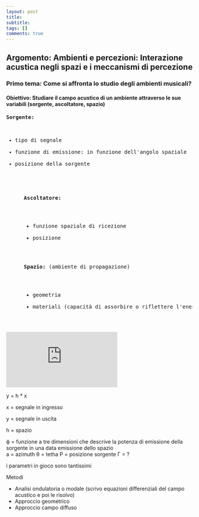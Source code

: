 ```yaml
---
layout: post
title:  
subtitle:  
tags: []
comments: true
---
```

<html>
<head>
<style>
div.a {
  text-align: center;
}
div.b {
  text-align: left;
}
div.c {
  text-align: right;
}
div.d {
  text-align: justify;
}
</style>
</head>
<body>

<div class="b">
<h2><b>Argomento</b>: Ambienti e percezioni: Interazione acustica negli spazi e i meccanismi di percezione</h2>
<h3><b>Primo tema</b>: Come si affronta lo studio degli ambienti musicali?</h3>
<h4><b>Obiettivo</b>: Studiare il campo acustico di un ambiente attraverso le sue variabili (sorgente, ascoltatore, spazio)</h4>
</div>

<div class="d">
<pre>
<b>Sorgente:</b>

<ul>
<li>tipo di segnale</li>
<li>funzione di emissione: in funzione dell'angolo spaziale</li>
<li>posizione della sorgente</li>
<ul>

<b>Ascoltatore:</b>

<ul>
<li>funzione spaziale di ricezione</li>
<li>posizione</li>
</ul>

<b>Spazio:</b> (ambiente di propagazione)

<ul>
<li>geometria</li>
<li>materiali (capacità di assorbire o riflettere l'energia acustica)</li>
</ul>
</pre>
</div>


<div class="container">
 <iframe src="https://www.youtube.com/embed/lLUcOFwZvyY" 
 frameborder="0" allowfullscreen class="video"></iframe>
 </div>


y = h * x

x = segnale in ingresso

y = segnale in uscita

h = spazio


ϕ = funzione a tre dimensioni che descrive la potenza di emissione della sorgente in una data emissione dello spazio  
a = azimuth
θ = tetha
P = posizione sorgente
Γ = ?



i parametri in gioco sono tantissimi


Metodi

- Analisi ondulatoria o modale (scrivo equazioni differenziali del campo acustico e poi le risolvo)
- Approccio geometrico
- Approccio campo diffuso
